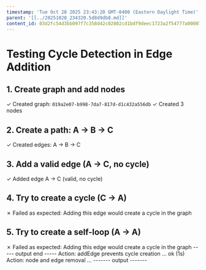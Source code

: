 ```yaml
---
timestamp: 'Tue Oct 28 2025 23:43:20 GMT-0400 (Eastern Daylight Time)'
parent: '[[../20251028_234320.5d8d9db8.md]]'
content_id: 03d2fc54d3bb097f7c358d42c02802cd1bdf9deec1723a2f54777a00007cec43
---
```


# Testing Cycle Detection in Edge Addition

## 1. Create graph and add nodes

✓ Created graph: `019a2e07-b998-7da7-817d-d1c432a556db`
✓ Created 3 nodes

## 2. Create a path: A → B → C

✓ Created edges: A → B → C

## 3. Add a valid edge (A → C, no cycle)

✓ Added edge A → C (valid, no cycle)

## 4. Try to create a cycle (C → A)

✗ Failed as expected: Adding this edge would create a cycle in the graph

## 5. Try to create a self-loop (A → A)

✗ Failed as expected: Adding this edge would create a cycle in the graph
\----- output end -----
Action: addEdge prevents cycle creation ... ok (1s)
Action: node and edge removal ...
\------- output -------
